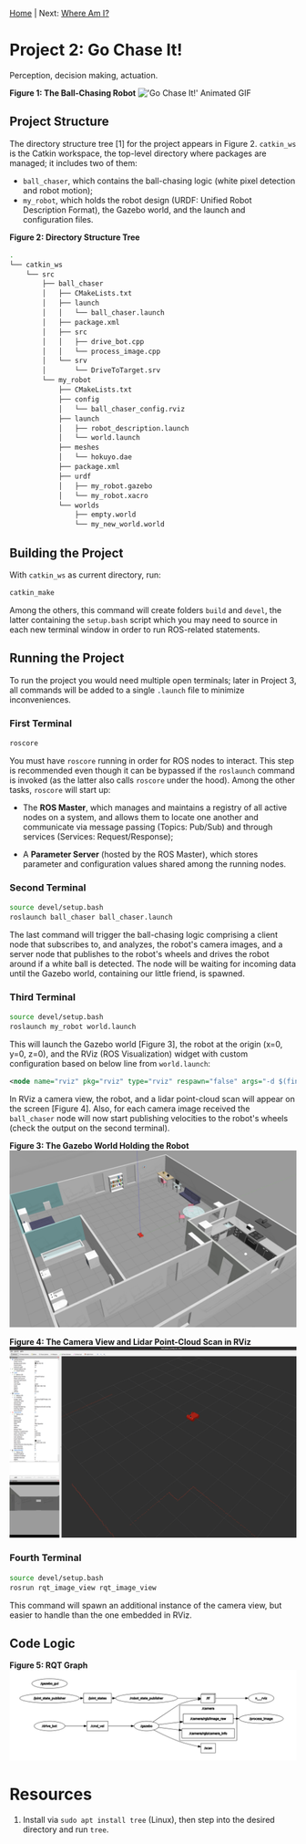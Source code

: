 [Home](../../README.md) | Next: [Where Am I?](../p3/p3-where-am-i.md)

# Project 2: Go Chase It!

Perception, decision making, actuation.

__Figure 1: The Ball-Chasing Robot__
!['Go Chase It!' Animated GIF](./img/mov2.gif)

## Project Structure

The directory structure tree [1] for the project appears in Figure 2. `catkin_ws` is the Catkin workspace, the top-level directory where packages are managed; it includes two of them:

* `ball_chaser`, which contains the ball-chasing logic (white pixel detection and robot motion);
* `my_robot`, which holds the robot design (URDF: Unified Robot Description Format), the Gazebo world, and the launch and configuration files.

__Figure 2: Directory Structure Tree__
```bash
.
└── catkin_ws
    └── src
        ├── ball_chaser
        │   ├── CMakeLists.txt
        │   ├── launch
        │   │   └── ball_chaser.launch
        │   ├── package.xml
        │   ├── src
        │   │   ├── drive_bot.cpp
        │   │   └── process_image.cpp
        │   └── srv
        │       └── DriveToTarget.srv
        └── my_robot
            ├── CMakeLists.txt
            ├── config
            │   └── ball_chaser_config.rviz
            ├── launch
            │   ├── robot_description.launch
            │   └── world.launch
            ├── meshes
            │   └── hokuyo.dae
            ├── package.xml
            ├── urdf
            │   ├── my_robot.gazebo
            │   └── my_robot.xacro
            └── worlds
                ├── empty.world
                └── my_new_world.world
```

## Building the Project

With `catkin_ws` as current directory, run:

```bash
catkin_make
```

Among the others, this command will create folders `build` and `devel`, the latter containing the `setup.bash` script which you may need to source in each new terminal window in order to run ROS-related statements.

## Running the Project

To run the project you would need multiple open terminals; later in Project 3, all commands will be added to a single `.launch` file to minimize inconveniences.

### First Terminal

```bash
roscore
```

You must have `roscore` running in order for ROS nodes to interact. This step is recommended even though it can be bypassed if the `roslaunch` command is invoked (as the latter also calls `roscore` under the hood). Among the other tasks, `roscore` will start up:

* The __ROS Master__, which manages and maintains a registry of all active nodes on a system, and allows them to locate one another and communicate via message passing (Topics: Pub/Sub) and through services (Services: Request/Response);

* A __Parameter Server__ (hosted by the ROS Master), which stores parameter and configuration values shared among the running nodes.

### Second Terminal

```bash
source devel/setup.bash
roslaunch ball_chaser ball_chaser.launch
```

The last command will trigger the ball-chasing logic comprising a client node that subscribes to, and analyzes, the robot's camera images, and a server node that publishes to the robot's wheels and drives the robot around if a white ball is detected. The node will be waiting for incoming data until the Gazebo world, containing our little friend, is spawned.

### Third Terminal

```bash
source devel/setup.bash
roslaunch my_robot world.launch
```

This will launch the Gazebo world [Figure 3], the robot at the origin (x=0, y=0, z=0), and the RViz (ROS Visualization) widget with custom configuration based on below line from `world.launch`:

```xml
<node name="rviz" pkg="rviz" type="rviz" respawn="false" args="-d $(find my_robot)/config/ball_chaser_config.rviz"/>
```

In RViz a camera view, the robot, and a lidar point-cloud scan will appear on the screen [Figure 4]. Also, for each camera image received the `ball_chaser` node will now start publishing velocities to the robot's wheels (check the output on the second terminal).

__Figure 3: The Gazebo World Holding the Robot__
![The Gazebo World](./img/img2.png)

__Figure 4: The Camera View and Lidar Point-Cloud Scan in RViz__
![RViz Lidar View](./img/img3.png)

### Fourth Terminal

```bash
source devel/setup.bash
rosrun rqt_image_view rqt_image_view
```

This command will spawn an additional instance of the camera view, but easier to handle than the one embedded in RViz.

## Code Logic

__Figure 5: RQT Graph__
![RQT Graph](./img/img4.png)

# Resources

1. Install via `sudo apt install tree` (Linux), then step into the desired directory and run `tree`.

